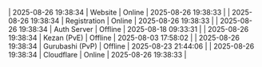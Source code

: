 | 2025-08-26 19:38:34 | Website | Online | 2025-08-26 19:38:33 |
| 2025-08-26 19:38:34 | Registration | Online | 2025-08-26 19:38:33 |
| 2025-08-26 19:38:34 | Auth Server | Offline | 2025-08-18 09:33:31 |
| 2025-08-26 19:38:34 | Kezan (PvE) | Offline | 2025-08-03 17:58:02 |
| 2025-08-26 19:38:34 | Gurubashi (PvP) | Offline | 2025-08-23 21:44:06 |
| 2025-08-26 19:38:34 | Cloudflare | Online | 2025-08-26 19:38:33 |
